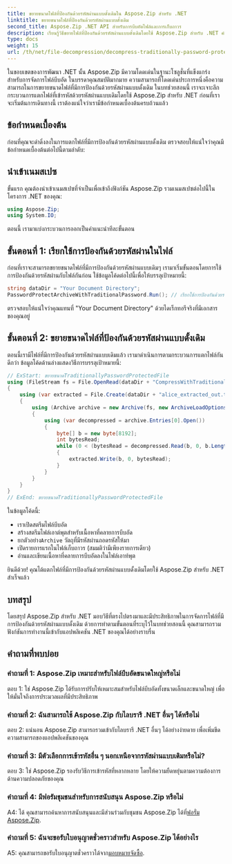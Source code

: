 ```yaml
---
title: ขยายขนาดไฟล์ที่ป้องกันด้วยรหัสผ่านแบบดั้งเดิมใน Aspose.Zip สำหรับ .NET
linktitle: ขยายขนาดไฟล์ที่ป้องกันด้วยรหัสผ่านแบบดั้งเดิม
second_title: Aspose.Zip .NET API สำหรับการบีบอัดไฟล์และการเก็บถาวร
description: เรียนรู้วิธีขยายไฟล์ที่ป้องกันด้วยรหัสผ่านแบบดั้งเดิมโดยใช้ Aspose.Zip สำหรับ .NET คำแนะนำทีละขั้นตอนเพื่อการผสานรวมที่ราบรื่น
type: docs
weight: 15
url: /th/net/file-decompression/decompress-traditionally-password-protected-file/
---
```

ในขอบเขตของการพัฒนา .NET นั้น Aspose.Zip มีความโดดเด่นในฐานะโซลูชั่นที่แข็งแกร่งสำหรับการจัดการไฟล์บีบอัด ในบรรดาคุณสมบัติมากมาย ความสามารถที่โดดเด่นประการหนึ่งคือความสามารถในการขยายขนาดไฟล์ที่มีการป้องกันด้วยรหัสผ่านแบบดั้งเดิม ในบทช่วยสอนนี้ เราจะเจาะลึกกระบวนการแตกไฟล์ที่เข้ารหัสด้วยรหัสผ่านแบบเดิมโดยใช้ Aspose.Zip สำหรับ .NET ก่อนที่เราจะเริ่มต้นการเดินทางนี้ เราต้องแน่ใจว่าเรามีข้อกำหนดเบื้องต้นครบถ้วนแล้ว

## ข้อกำหนดเบื้องต้น

ก่อนที่คุณจะดำดิ่งลงในการแตกไฟล์ที่มีการป้องกันด้วยรหัสผ่านแบบดั้งเดิม ตรวจสอบให้แน่ใจว่าคุณมีข้อกำหนดเบื้องต้นต่อไปนี้ตามลำดับ:

## นำเข้าเนมสเปซ

ขั้นแรก คุณต้องนำเข้าเนมสเปซที่จำเป็นเพื่อเข้าถึงฟังก์ชัน Aspose.Zip รวมเนมสเปซต่อไปนี้ในโครงการ .NET ของคุณ:

```csharp
using Aspose.Zip;
using System.IO;
```

ตอนนี้ เรามาแบ่งกระบวนการออกเป็นคำแนะนำทีละขั้นตอน

## ขั้นตอนที่ 1: เรียกใช้การป้องกันด้วยรหัสผ่านในไฟล์

ก่อนที่เราจะสามารถขยายขนาดไฟล์ที่มีการป้องกันด้วยรหัสผ่านแบบเดิมๆ เรามาเริ่มขั้นตอนโดยการใช้การป้องกันด้วยรหัสผ่านกับไฟล์กันก่อน ใช้ข้อมูลโค้ดต่อไปนี้เพื่อให้บรรลุเป้าหมายนี้:

```csharp
string dataDir = "Your Document Directory";
PasswordProtectArchiveWithTraditionalPassword.Run(); // เรียกใช้การป้องกันด้วยรหัสผ่านในตัวอย่างไฟล์เพื่อใช้ในภายหลัง
```

ตรวจสอบให้แน่ใจว่าคุณแทนที่ "Your Document Directory" ด้วยไดเร็กทอรีจริงที่มีเอกสารของคุณอยู่

## ขั้นตอนที่ 2: ขยายขนาดไฟล์ที่ป้องกันด้วยรหัสผ่านแบบดั้งเดิม

ตอนนี้เรามีไฟล์ที่มีการป้องกันด้วยรหัสผ่านแบบเดิมแล้ว เรามาดำเนินการตามกระบวนการแตกไฟล์กันดีกว่า ข้อมูลโค้ดด้านล่างแสดงวิธีการบรรลุเป้าหมายนี้:

```csharp
// ExStart: ขยายขนาดTraditionallyPasswordProtectedFile
using (FileStream fs = File.OpenRead(dataDir + "CompressWithTraditionalEncryption_out.zip"))
{
    using (var extracted = File.Create(dataDir + "alice_extracted_out.txt"))
    {
        using (Archive archive = new Archive(fs, new ArchiveLoadOptions() { DecryptionPassword = "p@s$" }))
        {
            using (var decompressed = archive.Entries[0].Open())
            {
                byte[] b = new byte[8192];
                int bytesRead;
                while (0 < (bytesRead = decompressed.Read(b, 0, b.Length)))
                {
                    extracted.Write(b, 0, bytesRead);
                }
            }
        }
    }
}
// ExEnd: ขยายขนาดTraditionallyPasswordProtectedFile
```

ในข้อมูลโค้ดนี้:
- เราเปิดสตรีมไฟล์บีบอัด
- สร้างสตรีมไฟล์เอาต์พุตสำหรับเนื้อหาที่คลายการบีบอัด
-  ยกตัวอย่าง`Archive` วัตถุที่มีรหัสผ่านถอดรหัสให้มา
- เปิดรายการแรกในไฟล์เก็บถาวร (สมมติว่ามีเพียงรายการเดียว)
- อ่านและเขียนเนื้อหาที่คลายการบีบอัดลงในไฟล์เอาท์พุต

ยินดีด้วย! คุณได้แตกไฟล์ที่มีการป้องกันด้วยรหัสผ่านแบบดั้งเดิมโดยใช้ Aspose.Zip สำหรับ .NET สำเร็จแล้ว

## บทสรุป

โดยสรุป Aspose.Zip สำหรับ .NET มอบวิธีที่ตรงไปตรงมาและมีประสิทธิภาพในการจัดการไฟล์ที่มีการป้องกันด้วยรหัสผ่านแบบดั้งเดิม ด้วยการทำตามขั้นตอนที่ระบุไว้ในบทช่วยสอนนี้ คุณสามารถรวมฟังก์ชันการทำงานนี้เข้ากับแอปพลิเคชัน .NET ของคุณได้อย่างราบรื่น

## คำถามที่พบบ่อย

### คำถามที่ 1: Aspose.Zip เหมาะสำหรับไฟล์บีบอัดขนาดใหญ่หรือไม่

ตอบ 1: ใช่ Aspose.Zip ได้รับการปรับให้เหมาะสมสำหรับไฟล์บีบอัดทั้งขนาดเล็กและขนาดใหญ่ เพื่อให้มั่นใจถึงการประมวลผลที่มีประสิทธิภาพ

### คำถามที่ 2: ฉันสามารถใช้ Aspose.Zip กับไลบรารี .NET อื่นๆ ได้หรือไม่

ตอบ 2: แน่นอน Aspose.Zip สามารถรวมเข้ากับไลบรารี .NET อื่นๆ ได้อย่างง่ายดาย เพื่อเพิ่มขีดความสามารถของแอปพลิเคชันของคุณ

### คำถามที่ 3: มีตัวเลือกการเข้ารหัสอื่น ๆ นอกเหนือจากรหัสผ่านแบบเดิมหรือไม่?

ตอบ 3: ใช่ Aspose.Zip รองรับวิธีการเข้ารหัสที่หลากหลาย โดยให้ความยืดหยุ่นตามความต้องการด้านความปลอดภัยของคุณ

### คำถามที่ 4: มีฟอรัมชุมชนสำหรับการสนับสนุน Aspose.Zip หรือไม่

 A4: ได้ คุณสามารถค้นหาการสนับสนุนและมีส่วนร่วมกับชุมชน Aspose.Zip ได้ที่[ฟอรั่ม Aspose.Zip](https://forum.aspose.com/c/zip/37).

### คำถามที่ 5: ฉันจะขอรับใบอนุญาตชั่วคราวสำหรับ Aspose.Zip ได้อย่างไร

 A5: คุณสามารถขอรับใบอนุญาตชั่วคราวได้จาก[มอบหมายจัดซื้อ](https://purchase.aspose.com/temporary-license/).